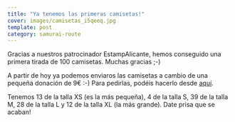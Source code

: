 ```yaml
---
title: "Ya tenemos las primeras camisetas!"
cover: images/camisetas_i5qeeq.jpg
template: post
category: samurai-route
---
```


Gracias a nuestros patrocinador EstampAlicante, hemos conseguido una primera tirada de 100 camisetas. Muchas gracias ;-)

A partir de hoy ya podemos enviaros las camisetas a cambio de una pequeña donación de 9€ :-) Para pedirlas, podéis hacerlo desde [aquí](http://rutasamurai.herokuapp.com/Camisetas/ver-todos-productos.html).

Tenemos 13 de la talla XS (es la más pequeña), 4 de la talla S, 39 de la talla M, 28 de la talla L y 12 de la talla XL (la más grande). Date prisa que se acaban!
